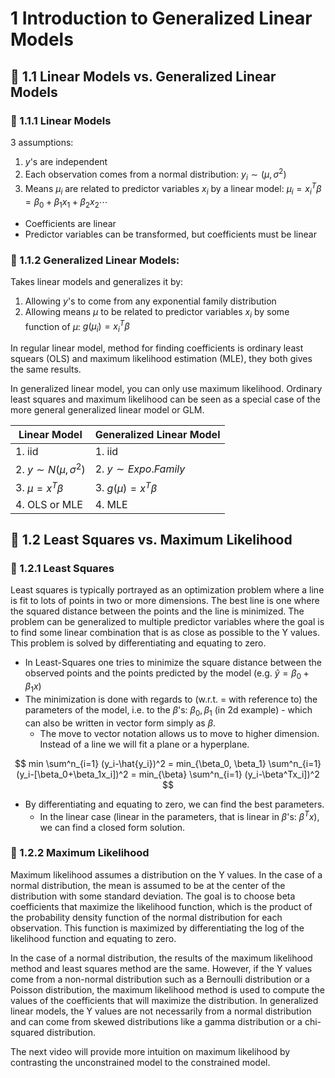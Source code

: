 # 1 Introduction to Generalized Linear Models

## :herb: 1.1 Linear Models vs. Generalized Linear Models
### :apple: 1.1.1 Linear Models
3 assumptions:
  1. $y$'s are independent
  2. Each observation comes from a normal distribution: $y_i \sim (\mu, \sigma^2)$
  3. Means $\mu_i$ are related to predictor variables $x_i$ by a linear model: $\mu_i = x_i^T \beta = \beta_0+\beta_1x_1 + \beta_2x_2 \cdots$

- Coefficients are linear
- Predictor variables can be transformed, but coefficients must be linear

### :apple: 1.1.2 Generalized Linear Models:
Takes linear models and generalizes it by:
  1. Allowing $y$'s to come from any exponential family distribution
  2. Allowing means $\mu$ to be related to predictor variables $x_i$ by some function of $\mu$: $g(\mu_i) = x_i^T \beta$

In regular linear model, method for finding coefficients is ordinary least squears (OLS) and maximum likelihood estimation (MLE), they both gives the same results.

In generalized linear model, you can only use maximum likelihood. Ordinary least squares and maximum likelihood can be seen as a special case of the more general generalized linear model or GLM.

|Linear Model|Generalized Linear Model|
|--|--|
|1. iid|1. iid|
|2. $y\sim N(\mu, \sigma^2)$|2. $y\sim Expo. Family$|
|3. $\mu = x^T \beta$|3. $g(\mu) = x^T \beta$|
|4. OLS or MLE|4. MLE|

## :herb: 1.2 Least Squares vs. Maximum Likelihood

### :apple: 1.2.1 Least Squares
Least squares is typically portrayed as an optimization problem where a line is fit to lots of points in two or more dimensions. The best line is one where the squared distance between the points and the line is minimized. The problem can be generalized to multiple predictor variables where the goal is to find some linear combination that is as close as possible to the Y values. This problem is solved by differentiating and equating to zero.

- In Least-Squares one tries to minimize the square distance between the observed points and the points predicted by the model (e.g. $\hat{y} = \beta_0+\beta_1x$)
- The minimization is done with regards to (w.r.t. = with reference to) the parameters of the model, i.e. to the $\beta$'s: $\beta_0,\beta_1$ (in 2d example) - which can also be written in vector form simply as $\beta$.
  - The move to vector notation allows us to move to higher dimension. Instead of a line we will fit a plane or a hyperplane.

$$
min \sum^n_{i=1} (y_i-\hat{y_i})^2 = min_{\beta_0, \beta_1} \sum^n_{i=1} (y_i-[\beta_0+\beta_1x_i])^2 = min_{\beta} \sum^n_{i=1} (y_i-\beta^Tx_i])^2
$$

- By differentiating and equating to zero, we can find the best parameters.
  - In the linear case (linear in the parameters, that is linear in $\beta$'s: $\beta^Tx$), we can find a closed form solution.
### :apple: 1.2.2 Maximum Likelihood
Maximum likelihood assumes a distribution on the Y values. In the case of a normal distribution, the mean is assumed to be at the center of the distribution with some standard deviation. The goal is to choose beta coefficients that maximize the likelihood function, which is the product of the probability density function of the normal distribution for each observation. This function is maximized by differentiating the log of the likelihood function and equating to zero.

In the case of a normal distribution, the results of the maximum likelihood method and least squares method are the same. However, if the Y values come from a non-normal distribution such as a Bernoulli distribution or a Poisson distribution, the maximum likelihood method is used to compute the values of the coefficients that will maximize the distribution. In generalized linear models, the Y values are not necessarily from a normal distribution and can come from skewed distributions like a gamma distribution or a chi-squared distribution. 

The next video will provide more intuition on maximum likelihood by contrasting the unconstrained model to the constrained model.
